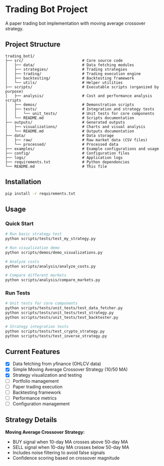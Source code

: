# Trading Bot Project

A paper trading bot implementation with moving average crossover strategy.

## Project Structure

```
trading_bot1/
├── src/                          # Core source code
│   ├── data/                     # Data fetching modules
│   ├── strategies/               # Trading strategies
│   ├── trading/                  # Trading execution engine
│   ├── backtesting/              # Backtesting framework
│   └── utils/                    # Helper utilities
├── scripts/                      # Executable scripts (organized by purpose)
│   ├── analysis/                 # Cost and performance analysis scripts
│   ├── demos/                    # Demonstration scripts
│   ├── tests/                    # Integration and strategy tests
│   │   └── unit_tests/           # Unit tests for core components
│   └── README.md                 # Scripts documentation
├── outputs/                      # Generated outputs
│   ├── visualizations/           # Charts and visual analysis
│   └── README.md                 # Outputs documentation
├── data/                         # Data storage
│   ├── raw/                      # Raw market data (CSV files)
│   └── processed/                # Processed data
├── examples/                     # Example configurations and usage
├── config/                       # Configuration files
├── logs/                         # Application logs
├── requirements.txt              # Python dependencies
└── README.md                     # This file
```

## Installation

```bash
pip install -r requirements.txt
```

## Usage

### Quick Start

```bash
# Run basic strategy test
python scripts/tests/test_my_strategy.py

# Run visualization demo
python scripts/demos/demo_visualizations.py

# Analyze costs
python scripts/analysis/analyze_costs.py

# Compare different markets
python scripts/analysis/compare_markets.py
```

### Run Tests
```bash
# Unit tests for core components
python scripts/tests/unit_tests/test_data_fetcher.py
python scripts/tests/unit_tests/test_strategy.py
python scripts/tests/unit_tests/test_backtester.py

# Strategy integration tests
python scripts/tests/test_crypto_strategy.py
python scripts/tests/test_inverse_strategy.py
```

## Current Features

- [x] Data fetching from yfinance (OHLCV data)
- [x] Simple Moving Average Crossover Strategy (10/50 MA)
- [x] Strategy visualization and testing
- [ ] Portfolio management
- [ ] Paper trading execution
- [ ] Backtesting framework
- [ ] Performance metrics
- [ ] Configuration management

## Strategy Details

**Moving Average Crossover Strategy:**
- BUY signal when 10-day MA crosses above 50-day MA
- SELL signal when 10-day MA crosses below 50-day MA
- Includes noise filtering to avoid false signals
- Confidence scoring based on crossover magnitude